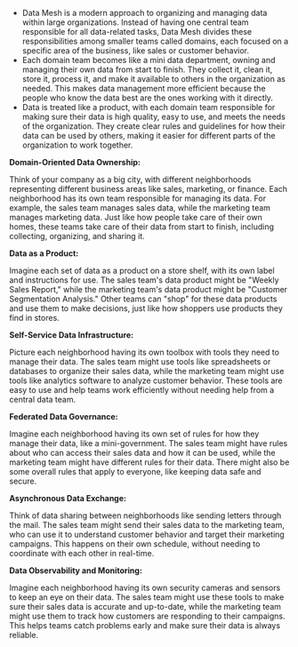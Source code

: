 * Data Mesh is a modern approach to organizing and managing data within large organizations. Instead of having one central team responsible for all data-related tasks, Data Mesh divides these responsibilities among smaller teams called domains, each focused on a specific area of the business, like sales or customer behavior.
* Each domain team becomes like a mini data department, owning and managing their own data from start to finish. They collect it, clean it, store it, process it, and make it available to others in the organization as needed. This makes data management more efficient because the people who know the data best are the ones working with it directly.
* Data is treated like a product, with each domain team responsible for making sure their data is high quality, easy to use, and meets the needs of the organization. They create clear rules and guidelines for how their data can be used by others, making it easier for different parts of the organization to work together.

**Domain-Oriented Data Ownership:**

Think of your company as a big city, with different neighborhoods representing different business areas like sales, marketing, or finance.
Each neighborhood has its own team responsible for managing its data. For example, the sales team manages sales data, while the marketing team manages marketing data.
Just like how people take care of their own homes, these teams take care of their data from start to finish, including collecting, organizing, and sharing it.

**Data as a Product:**

Imagine each set of data as a product on a store shelf, with its own label and instructions for use.
The sales team's data product might be "Weekly Sales Report," while the marketing team's data product might be "Customer Segmentation Analysis."
Other teams can "shop" for these data products and use them to make decisions, just like how shoppers use products they find in stores.

**Self-Service Data Infrastructure:**

Picture each neighborhood having its own toolbox with tools they need to manage their data.
The sales team might use tools like spreadsheets or databases to organize their sales data, while the marketing team might use tools like analytics software to analyze customer behavior.
These tools are easy to use and help teams work efficiently without needing help from a central data team.

**Federated Data Governance:**

Imagine each neighborhood having its own set of rules for how they manage their data, like a mini-government.
The sales team might have rules about who can access their sales data and how it can be used, while the marketing team might have different rules for their data.
There might also be some overall rules that apply to everyone, like keeping data safe and secure.

**Asynchronous Data Exchange:**

Think of data sharing between neighborhoods like sending letters through the mail.
The sales team might send their sales data to the marketing team, who can use it to understand customer behavior and target their marketing campaigns.
This happens on their own schedule, without needing to coordinate with each other in real-time.

**Data Observability and Monitoring:**

Imagine each neighborhood having its own security cameras and sensors to keep an eye on their data.
The sales team might use these tools to make sure their sales data is accurate and up-to-date, while the marketing team might use them to track how customers are responding to their campaigns.
This helps teams catch problems early and make sure their data is always reliable.
